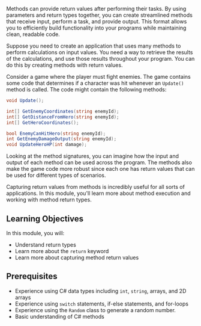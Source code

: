 Methods can provide return values after performing their tasks. By using parameters and return types together, you can create streamlined methods that receive input, perform a task, and provide output. This format allows you to efficiently build functionality into your programs while maintaining clean, readable code.

Suppose you need to create an application that uses many methods to perform calculations on input values. You need a way to retrieve the results of the calculations, and use those results throughout your program. You can do this by creating methods with return values. 

Consider a game where the player must fight enemies. The game contains some code that determines if a character was hit whenever an `Update()` method is called. The code might contain the following methods:

```c#
void Update();

int[] GetEnemyCoordinates(string enemyId);
int[] GetDistanceFromHero(string enemyId);
int[] GetHeroCoordinates();

bool EnemyCanHitHero(string enemyId);
int GetEnemyDamageOutput(string enemyId);
void UpdateHeroHP(int damage);
```

Looking at the method signatures, you can imagine how the input and output of each method can be used across the program. The methods also make the game code more robust since each one has return values that can be used for different types of scenarios.

Capturing return values from methods is incredibly useful for all sorts of applications. In this module, you'll learn more about method execution and working with method return types.

## Learning Objectives

In this module, you will:

- Understand return types
- Learn more about the `return` keyword
- Learn more about capturing method return values

## Prerequisites

- Experience using C# data types including `int`, `string`, arrays, and 2D arrays
- Experience using `switch` statements, if-else statements, and for-loops
- Experience using the `Random` class to generate a random number.
- Basic understanding of C# methods

